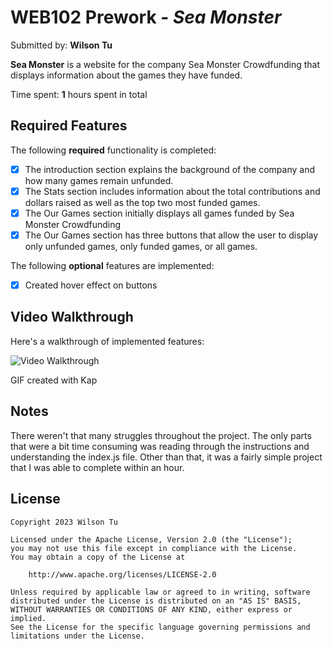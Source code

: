# WEB102 Prework - _Sea Monster_

Submitted by: **Wilson Tu**

**Sea Monster** is a website for the company Sea Monster Crowdfunding that displays information about the games they have funded.

Time spent: **1** hours spent in total

## Required Features

The following **required** functionality is completed:

- [x] The introduction section explains the background of the company and how many games remain unfunded.
- [x] The Stats section includes information about the total contributions and dollars raised as well as the top two most funded games.
- [x] The Our Games section initially displays all games funded by Sea Monster Crowdfunding
- [x] The Our Games section has three buttons that allow the user to display only unfunded games, only funded games, or all games.

The following **optional** features are implemented:

- [x] Created hover effect on buttons

## Video Walkthrough

Here's a walkthrough of implemented features:

<img src="https://im4.ezgif.com/tmp/ezgif-4-d244246332.gif" title="Video Walkthrough" width='' alt='Video Walkthrough'/>

<!-- Replace this with whatever GIF tool you used! -->

GIF created with Kap

## Notes

There weren't that many struggles throughout the project. The only parts that were a bit time consuming was reading through the instructions and understanding the index.js file. Other than that, it was a fairly simple project that I was able to complete within an hour.

## License

    Copyright 2023 Wilson Tu

    Licensed under the Apache License, Version 2.0 (the "License");
    you may not use this file except in compliance with the License.
    You may obtain a copy of the License at

        http://www.apache.org/licenses/LICENSE-2.0

    Unless required by applicable law or agreed to in writing, software
    distributed under the License is distributed on an "AS IS" BASIS,
    WITHOUT WARRANTIES OR CONDITIONS OF ANY KIND, either express or implied.
    See the License for the specific language governing permissions and
    limitations under the License.
